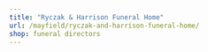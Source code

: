 ```yaml
---
title: "Ryczak & Harrison Funeral Home"
url: /mayfield/ryczak-and-harrison-funeral-home/
shop: funeral directors
---
```


